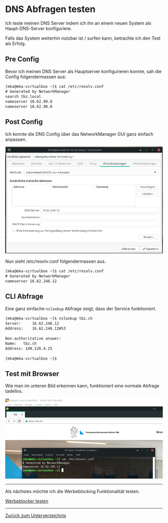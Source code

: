 # DNS Abfragen testen

Ich teste meinen DNS Server indem ich ihn an einem neuen System als Haupt-DNS-Server konfiguriere.

Falls das System weiterhin nutzbar ist / surfen kann, betrachte ich den Test als Erfolg.

## Pre Config

Bevor ich meinen DNS Server als Hauptserver konfigurieren konnte, sah die Config folgendermassen aus:

```
[mka@mka-virtualbox ~]$ cat /etc/resolv.conf 
# Generated by NetworkManager
search tbz.local
nameserver 10.62.99.8
nameserver 10.62.98.8
```

## Post Config

Ich konnte die DNS Config über das NetworkManager GUI ganz einfach anpassen.

![TBZ Webseite](../../Ressourcen/Bilder/nebenprojekt/dns_server.PNG)

Nun sieht /etc/resolv.conf folgendermassen aus.

```
[mka@mka-virtualbox ~]$ cat /etc/resolv.conf 
# Generated by NetworkManager
nameserver 16.62.246.12
```

## CLI Abfrage

Eine ganz einfache `nslookup` Abfrage zeigt, dass der Service funktioniert.

```
[mka@mka-virtualbox ~]$ nslookup tbz.ch
Server:		16.62.246.12
Address:	16.62.246.12#53

Non-authoritative answer:
Name:	tbz.ch
Address: 149.126.4.25

[mka@mka-virtualbox ~]$ 
```

## Test mit Browser

Wie man im unteren Bild erkennen kann, funktioniert eine normale Abfrage tadellos.

![TBZ Webseite](../../Ressourcen/Bilder/nebenprojekt/website.PNG)

-----

Als nächstes möchte ich die Werbeblocking Funktionalität testen.

[Werbeblocker testen](./werbeblocker_testen.md)

-----

[Zurück zum Unterverzeichnis](../README.md)